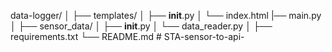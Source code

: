 data-logger/
│
├── templates/
│   ├── __init__.py
│   └── index.html
|── main.py
│
├── sensor_data/
│   ├── __init__.py
│   └── data_reader.py
│
├── requirements.txt
└── README.md
#   S T A - s e n s o r - t o - a p i -  
 